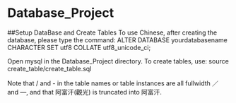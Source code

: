 # Database_Project

##Setup DataBase and Create Tables
To use Chinese, after creating the database, please type the command:
ALTER DATABASE yourdatabasename CHARACTER SET utf8 COLLATE utf8_unicode_ci;

Open mysql in the Database_Project directory.
To create tables, use:
source create_table/create_table.sql

Note that / and - in the table names or table instances are all fullwidth ／ and —,
and that 阿富汗(觀光) is truncated into 阿富汗.
